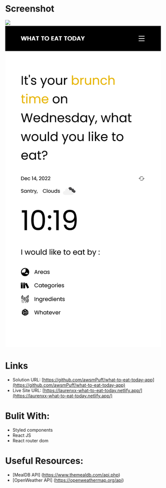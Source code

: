 # Screenshot
![](./public/screenshots/active.gif)
![](./public/screenshots/mobile-1.png)

# Links
- Solution URL: [https://github.com/awsmPuff/what-to-eat-today-app](https://github.com/awsmPuff/what-to-eat-today-app)
- Live Site URL: [https://laurenxx-what-to-eat-today.netlify.app/](https://laurenxx-what-to-eat-today.netlify.app/)

# Bulit With:
- Styled components
- React JS
- React router dom

# Useful Resources:
- [MealDB API] (https://www.themealdb.com/api.php) 
- [OpenWeather API] (https://openweathermap.org/api)
